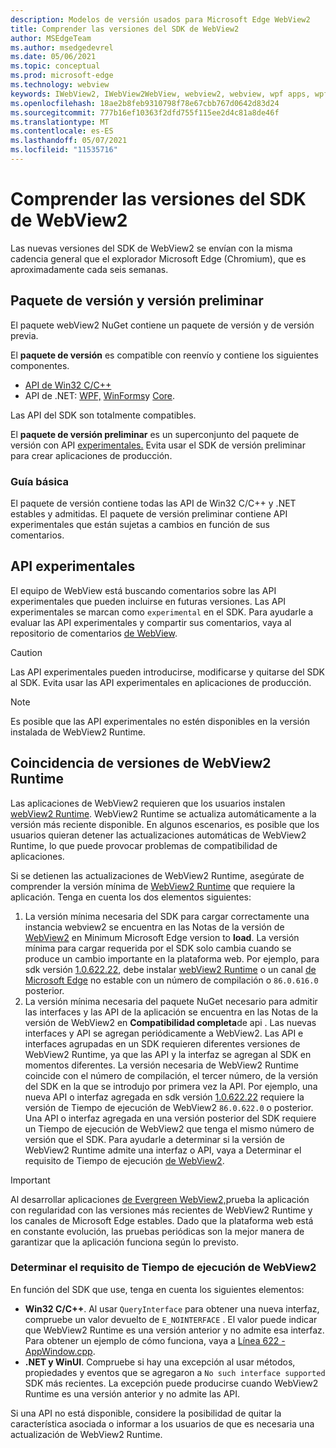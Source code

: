 ```yaml
---
description: Modelos de versión usados para Microsoft Edge WebView2
title: Comprender las versiones del SDK de WebView2
author: MSEdgeTeam
ms.author: msedgedevrel
ms.date: 05/06/2021
ms.topic: conceptual
ms.prod: microsoft-edge
ms.technology: webview
keywords: IWebView2, IWebView2WebView, webview2, webview, wpf apps, wpf, edge, ICoreWebView2, ICoreWebView2Host, controlador de explorador, edge html
ms.openlocfilehash: 18ae2b8feb9310798f78e67cbb767d0642d83d24
ms.sourcegitcommit: 777b16ef10363f2dfd755f115ee2d4c81a8de46f
ms.translationtype: MT
ms.contentlocale: es-ES
ms.lasthandoff: 05/07/2021
ms.locfileid: "11535716"
---
```

# <a name="understand-webview2-sdk-versions"></a>Comprender las versiones del SDK de WebView2  

Las nuevas versiones del SDK de WebView2 se envían con la misma cadencia general que el explorador Microsoft Edge \(Chromium\), que es aproximadamente cada seis semanas.  

## <a name="release-and-prerelease-package"></a>Paquete de versión y versión preliminar  

El paquete webView2 NuGet contiene un paquete de versión y de versión previa.  

El **paquete de versión** es compatible con reenvío y contiene los siguientes componentes.  

*   [API de Win32 C/C++][ReferenceWin32]
*   API de .NET:  [WPF,][DotnetMicrosoftWebWebview2WpfNamespace] [WinForms][DotnetMicrosoftWebWebview2WinformsNamespace]y [Core][DotnetMicrosoftWebWebview2CoreNamespace].  
    
Las API del SDK son totalmente compatibles.  

El **paquete de versión preliminar** es un superconjunto del paquete de versión con API [experimentales.](#experimental-apis)  Evita usar el SDK de versión preliminar para crear aplicaciones de producción.  

### <a name="roadmap"></a>Guía básica  

El paquete de versión contiene todas las API de Win32 C/C++ y .NET estables y admitidas.  El paquete de versión preliminar contiene API experimentales que están sujetas a cambios en función de sus comentarios.  

## <a name="experimental-apis"></a>API experimentales  

El equipo de WebView está buscando comentarios sobre las API experimentales que pueden incluirse en futuras versiones.  Las API experimentales se marcan como `experimental` en el SDK.  Para ayudarle a evaluar las API experimentales y compartir sus comentarios, vaya al repositorio de comentarios [de WebView][GithubMicrosoftedgeWebviewfeedback].  

> [!CAUTION]
> Las API experimentales pueden introducirse, modificarse y quitarse del SDK al SDK.  Evita usar las API experimentales en aplicaciones de producción.  

> [!NOTE]
> Es posible que las API experimentales no estén disponibles en la versión instalada de WebView2 Runtime.  

## <a name="matching-webview2-runtime-versions"></a>Coincidencia de versiones de WebView2 Runtime  
Las aplicaciones de WebView2 requieren que los usuarios instalen [webView2 Runtime][MicrosoftDeveloperEdgeWebview2].  WebView2 Runtime se actualiza automáticamente a la versión más reciente disponible.  En algunos escenarios, es posible que los usuarios quieran detener las actualizaciones automáticas de WebView2 Runtime, lo que puede provocar problemas de compatibilidad de aplicaciones.  

Si se detienen las actualizaciones de WebView2 Runtime, asegúrate de comprender la versión mínima de [WebView2 Runtime][MicrosoftDeveloperEdgeWebview2] que requiere la aplicación.  Tenga en cuenta los dos elementos siguientes:  

1.  La versión mínima necesaria del SDK para cargar correctamente una instancia webview2 se encuentra en las Notas de la versión de [WebView2][Webview2ReleaseNotes] en Minimum Microsoft Edge version to **load**.  La versión mínima para cargar requerida por el SDK solo cambia cuando se produce un cambio importante en la plataforma web.  Por ejemplo, para sdk versión [1.0.622.22][Webview2ReleaseNotes1062222], debe instalar [webView2 Runtime][MicrosoftDeveloperEdgeWebview2] o un canal [de Microsoft Edge][MicrosoftedgeinsiderDownload] no estable con un número de compilación o `86.0.616.0` posterior.   
1.  La versión mínima necesaria del paquete NuGet necesario para admitir las interfaces y las API [][Webview2ReleaseNotes] de la aplicación se encuentra en las Notas de la versión de WebView2 en **Compatibilidad completa**de api .  Las nuevas interfaces y API se agregan periódicamente a WebView2.  Las API e interfaces agrupadas en un SDK requieren diferentes versiones de WebView2 Runtime, ya que las API y la interfaz se agregan al SDK en momentos diferentes.  La versión necesaria de WebView2 Runtime coincide con el número de compilación, el tercer número, de la versión del SDK en la que se introdujo por primera vez la API.  Por ejemplo, una nueva API o interfaz agregada en sdk versión [1.0.622.22][Webview2ReleaseNotes1062222] requiere la versión de Tiempo de ejecución de WebView2 `86.0.622.0` o posterior.  Una API o interfaz agregada en una versión posterior del SDK requiere un Tiempo de ejecución de WebView2 que tenga el mismo número de versión que el SDK.  Para ayudarle a determinar si la versión de WebView2 Runtime admite una interfaz o API, vaya a Determinar el requisito de Tiempo de ejecución [de WebView2](#determine-webview2-runtime-requirement).  
    
> [!IMPORTANT]
> Al desarrollar aplicaciones [de Evergreen WebView2,][Webview2ConceptsDistributionEvergreenDistributionMode]prueba la aplicación con regularidad con las versiones más recientes de WebView2 Runtime y los canales de Microsoft Edge estables.  Dado que la plataforma web está en constante evolución, las pruebas periódicas son la mejor manera de garantizar que la aplicación funciona según lo previsto.  

### <a name="determine-webview2-runtime-requirement"></a>Determinar el requisito de Tiempo de ejecución de WebView2  

En función del SDK que use, tenga en cuenta los siguientes elementos:  

*   **Win32 C/C++**.  Al usar `QueryInterface` para obtener una nueva interfaz, compruebe un valor devuelto de `E_NOINTERFACE` .  El valor puede indicar que WebView2 Runtime es una versión anterior y no admite esa interfaz.  Para obtener un ejemplo de cómo funciona, vaya a [Línea 622 - AppWindow.cpp][GithubMicrosoftedgeWebview2samplesSampleappsWebview2apisampleAppwindowCppL622].  
*   **.NET y WinUI**.  Compruebe si hay una excepción al usar métodos, propiedades y eventos que se agregaron a `No such interface supported` SDK más recientes.  La excepción puede producirse cuando WebView2 Runtime es una versión anterior y no admite las API.  
    
Si una API no está disponible, considere la posibilidad de quitar la característica asociada o informar a los usuarios de que es necesaria una actualización de WebView2 Runtime.  

<!--
## Versioning  

After you have used a particular version of the SDK to build your app, your app may end up running with an older or newer version of installed browser binaries.  Until version 1.0.0.0 of WebView2 there may be breaking changes during updates that prevent your SDK from working with different versions of installed browser binaries.  After version 1.0.0.0, different versions of the SDK may work with different versions of the installed browser by using the following best practices.  

1.  To account for breaking changes to the API be sure to check for failure when requesting the DLL export `CreateCoreWebView2Environment` and when running `QueryInterface` on any `CoreWebView2` object.  A return value of `E_NOINTERFACE` indicates that the SDK is not compatible with the Microsoft Edge browser binaries.  
1.  Checking for failure from `QueryInterface` also accounts for cases where the SDK is newer than the version of the Microsoft Edge browser and your app attempts to use an interface of which the Microsoft Edge browser is unaware.  
1.  When an interface is unavailable, you may consider disabling the associated feature if possible, or otherwise informing your users to update their browsers.  
    -->  

<!--links -->  

[Webview2ConceptsDistributionEvergreenDistributionMode]: ./distribution.md#evergreen-distribution-mode "Modo de distribución Evergreen: distribución de aplicaciones con WebView2 | Microsoft Docs"  
[Webview2ReleaseNotes]: ../release-notes.md "Notas de la versión de WebView2 SDK | Microsoft Docs"  
[Webview2ReleaseNotes1062222]: ../release-notes.md#1062222 "1.0.622.22: notas de la versión de WebView2 SDK | Microsoft Docs"   

[DeployedgeChannels]: /deployedge/microsoft-edge-channels "Información general sobre los canales de Microsoft Edge | Microsoft Docs"  

[DotnetMicrosoftWebWebview2CoreNamespace]: /dotnet/api/microsoft.web.webview2.core "Espacio de nombres Microsoft.Web.WebView2.Core | Microsoft Docs"  
[DotnetMicrosoftWebWebview2WpfNamespace]: /dotnet/api/microsoft.web.webview2.wpf "Espacio de nombres Microsoft.Web.WebView2.Wpf | Microsoft Docs"  
[DotnetMicrosoftWebWebview2WinformsNamespace]: /dotnet/api/microsoft.web.webview2.winforms "Espacio de nombres Microsoft.Web.WebView2.WinForms | Microsoft Docs"  
[ReferenceWin32]: /microsoft-edge/webview2/reference/win32 "WebView2 Win32 C++ Reference | Microsoft Docs"  

[MicrosoftDeveloperEdgeWebview2]: https://developer.microsoft.com/microsoft-edge/webview2/ "Microsoft Edge WebView2 | Microsoft Developer"  

[GithubMicrosoftedgeWebviewfeedback]: https://github.com/MicrosoftEdge/WebViewFeedback "Comentarios de WebView: MicrosoftEdge/WebViewFeedback | GitHub"  
[GithubMicrosoftedgeWebview2samplesSampleappsWebview2apisampleAppwindowCppL622]: https://github.com/MicrosoftEdge/WebView2Samples/blob/8ec7de9d3e80a942bc7025cffad98eee75e11e64/SampleApps/WebView2APISample/AppWindow.cpp#L622 "Línea 622 - AppWindow.cpp - MicrosoftEdge/WebView2Samples | GitHub"  

[MicrosoftedgeinsiderDownload]: https://www.microsoftedgeinsider.com/download "Descargar Microsoft Edge Insider Channels"  
